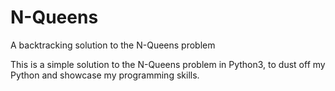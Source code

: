 # N-Queens
A backtracking solution to the N-Queens problem

This is a simple solution to the N-Queens problem in Python3, to dust off my Python and showcase my programming skills.
